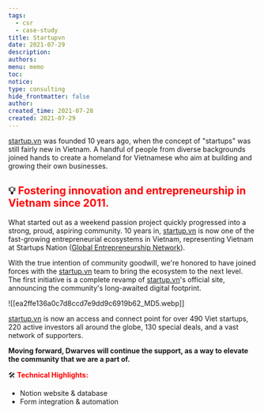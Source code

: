 ```yaml
---
tags:
  - csr
  - case-study
title: Startupvn
date: 2021-07-29
description: 
authors: 
menu: memo
toc: 
notice: 
type: consulting
hide_frontmatter: false
author: 
created_time: 2021-07-28
created: 2021-07-29
---
```


<!-- column_list 22e28440-fa65-4113-821f-0539bad6a86c -->

<!-- column 510c01eb-77c1-4706-b64f-57969062d587 -->

<span style='color:red'>[startup.vn](http://startup.vn/)</span> was founded 10 years ago, when the concept of "startups" was still fairly new in Vietnam. A handful of people from diverse backgrounds joined hands to create a homeland for Vietnamese who aim at building and growing their own businesses.


<!-- column 5773cd81-ff60-45e2-bf00-d4d86fbc4751 -->

## 💡 <span style='color:red'>**Fostering innovation and entrepreneurship in Vietnam since 2011.**</span>

What started out as a weekend passion project quickly progressed into a strong, proud, aspiring community. 10 years in, <span style='color:red'>[startup.vn](http://startup.vn/)</span> is now one of the fast-growing entrepreneurial ecosystems in Vietnam, representing Vietnam at Startups Nation ([Global Entrepreneurship Network](https://www.genglobal.org/)).


With the true intention of community goodwill, we're honored to have joined forces with the <span style='color:red'>[startup.vn](http://startup.vn/)</span> team to bring the ecosystem to the next level. The first initiative is a complete revamp of <span style='color:red'>[startup.vn](http://startup.vn/)</span>'s official site, announcing the community's long-awaited digital footprint.


<!-- column_list 6f58a75e-ce1e-452e-86c1-5a67546c09e8 -->

<!-- column 3afe4d99-95f4-4dff-b686-54f08f81bbc6 -->

![[ea2ffe136a0c7d8ccd7e9dd9c6919b62_MD5.webp]]

<!-- column 6127dfb9-6ef3-4a20-8026-a65d73d5d759 -->

<span style='color:red'>[startup.vn](http://startup.vn/)</span> is now an access and connect point for over 490 Viet startups, 220 active investors all around the globe, 130 special deals, and a vast network of supporters.


**Moving forward, Dwarves will continue the support, as a way to elevate the community that we are a part of.**


🛠 <span style='color:red'>**Technical Highlights:**</span>
- Notion website & database
- Form integration & automation



